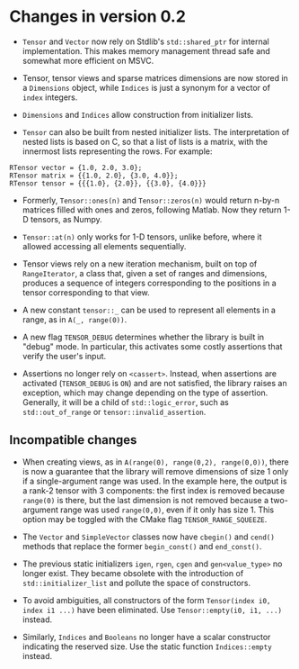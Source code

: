 # Changes in version 0.2

* `Tensor` and `Vector` now rely on Stdlib's `std::shared_ptr` for internal implementation. This makes memory management thread safe and somewhat more efficient on MSVC.

* Tensor, tensor views and sparse matrices dimensions are now stored in a `Dimensions` object, while `Indices` is just a synonym for a vector of `index` integers.

* `Dimensions` and `Indices` allow construction from initializer lists.

* `Tensor` can also be built from nested initializer lists. The interpretation of nested lists is based on C, so that a list of lists is a matrix, with the innermost lists representing the rows. For example:
```
RTensor vector = {1.0, 2.0, 3.0};
RTensor matrix = {{1.0, 2.0}, {3.0, 4.0}};
RTensor tensor = {{{1.0}, {2.0}}, {{3.0}, {4.0}}}
```

* Formerly, `Tensor::ones(n)` and `Tensor::zeros(n)` would return n-by-n matrices filled with ones and zeros, following Matlab. Now they return 1-D tensors, as Numpy.

* `Tensor::at(n)` only works for 1-D tensors, unlike before, where it allowed accessing all elements sequentially.

* Tensor views rely on a new iteration mechanism, built on top of `RangeIterator`, a class that, given a set of ranges and dimensions, produces a sequence of integers corresponding to the positions in a tensor corresponding to that view.

* A new constant `tensor::_` can be used to represent all elements in a range, as in `A(_, range(0))`.

* A new flag `TENSOR_DEBUG` determines whether the library is built in "debug" mode. In particular, this activates some costly assertions that verify the user's input.

* Assertions no longer rely on `<cassert>`. Instead, when assertions are activated (`TENSOR_DEBUG` is `ON`) and are not satisfied, the library raises an exception, which may change depending on the type of assertion. Generally, it will be a child of `std::logic_error`, such as `std::out_of_range` or `tensor::invalid_assertion`.


## Incompatible changes

* When creating views, as in `A(range(0), range(0,2), range(0,0))`, there is now a guarantee that the library will remove dimensions of size 1 only if a single-argument range was used. In the example here, the output is a rank-2 tensor with 3 components: the first index is removed because `range(0)` is there, but the last dimension is not removed because a two-argument range was used `range(0,0)`, even if it only has size 1. This option may be toggled with the CMake flag `TENSOR_RANGE_SQUEEZE`.

* The `Vector` and `SimpleVector` classes now have `cbegin()` and `cend()` methods that replace the former `begin_const()` and `end_const()`.

* The previous static initializers `igen`, `rgen`, `cgen` and `gen<value_type>` no longer exist. They became obsolete with the introduction of `std::initializer_list` and pollute the space of constructors.

* To avoid ambiguities, all constructors of the form `Tensor(index i0, index i1 ...)` have been eliminated. Use `Tensor::empty(i0, i1, ...)` instead.

* Similarly, `Indices` and `Booleans` no longer have a scalar constructor indicating the reserved size. Use the static function `Indices::empty` instead.
